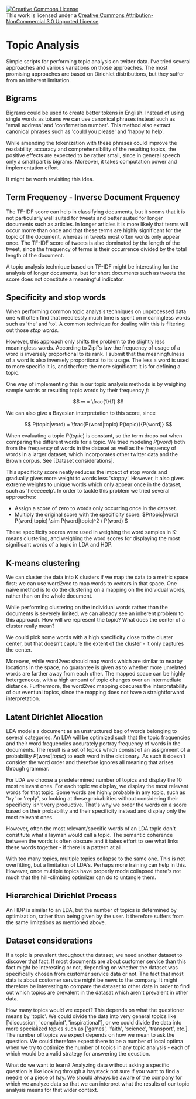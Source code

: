 <a rel="license" href="http://creativecommons.org/licenses/by-nc/3.0/"><img alt="Creative Commons License" style="border-width:0" src="https://i.creativecommons.org/l/by-nc/3.0/88x31.png" /></a><br />This work is licensed under a <a rel="license" href="http://creativecommons.org/licenses/by-nc/3.0/">Creative Commons Attribution-NonCommercial 3.0 Unported License</a>.

# Topic Analysis
Simple scripts for performing topic analysis on twitter data.
I've tried several approaches and various variations on those approaches.
The most promising approaches are based on Dirichlet distributions, but they suffer from an inherent limitation.

## Bigrams
Bigrams could be used to create better tokens in English. Instead of using single words as tokens we can use canonical phrases instead such as 'email address' and 'confirmation number'. This method also extract canonical phrases such as 'could you please' and 'happy to help'.

While amending the tokenization with these phrases could improve the readability, accuracy and comprehensibility of the resulting topics, the positive effects are expected to be rather small, since in general speech only a small part is bigrams. Moreover, it takes computation power and implementation effort. 

It might be worth revisiting this idea.

## Term Frequency - Inverse Document Frquency
The TF-IDF score can help in classifying documents, but it seems that it is not particularly well suited for tweets and better suited for longer documents such as articles. In longer articles it is more likely that terms will occur morre than once and that these terms are highly significant for the topic of the document, whereas in tweets most often words only appear once. The TF-IDF score of tweets is also dominated by the length of the tweet, since the frequency of terms is their occurrence divided by the total length of the document. 

A topic analysis technique based on TF-IDF might be interesting for the analysis of longer documents, but for short documents such as tweets the score does not constitute a meaningful indicator.

## Specificity and stop words
When performing common topic analysis techniques on unprocessed data one will often find that needlessly much time is spent on meaningless words such as 'the' and 'to'. A common technique for dealing with this is filtering out those *stop words*.

However, this approach only shifts the problem to the slightly less meaningless words. According to Zipf's law the frequency of usage of a word is inversely proportional to its rank. I submit that the meaningfulness of a word is also inversely proportional to its usage. The less a word is used to more specific it is, and therfore the more significant it is for defining a topic.

One way of implementing this in our topic analysis methods is by weighing sample words or resulting topic words by their frequency $f$:

$$ w = \frac{1}{f} $$

We can also give a Bayesian interpretation to this score, since

$$ P(topic|word) = \frac{P(word|topic) P(topic)}{P(word)} $$

When evaluating a topic $P(topic)$ is constant, so the term drops out when comparing the different words for a topic.
We tried modeling $P(word)$ both from the frequency of words in the dataset as well as the frequency of words in a larger dataset, which incorporates other twitter data and the Brown corpus. See [Dataset considerations].

This specificity score neatly reduces the impact of stop words and gradually gives more weight to words less 'stoppy'.
However, it also gives extreme weights to unique words which only appear once in the dataset, such as 'heeeeeelp'.
In order to tackle this problem we tried several approaches:

- Assign a score of zero to words only occurring once in the dataset.
- Multiply the original score with the specificity score: $P(topic|word)  P(word|topic) \sim P(word|topic)^2 / P(word) $

These specificity scores were used in weighing the word samples in K-means clustering, and weighing the word scores for displaying the most significant words of a topic in LDA and HDP.

## K-means clustering
We can cluster the data into K clusters if we map the data to a metric space first; we can use word2vec to map words to vectors in that space.
One naive method is to do the clustering on a mapping on the individual words, rather than on the whole document.

While performing clustering on the individual words rather than the documents is severely limited, we can already see an inherent problem to this approach. How will we represent the topic? What does the center of a cluster really mean?

We could pick some words with a high specificity close to the cluster center, but that doesn't capture the extent of the cluster - it only captures the center.

Moreover, while word2vec should map words which are similar to nearby locations in the space, no guarantee is given as to whether more unrelated words are farther away from each other. The mapped space can be highly hetergeneous, with a high amount of topic changes over an intermediate distance. Furthermore, the word2vec mapping obscures the interpretability of our eventual topics, since the mapping does not have a straightforward interpretation.

## Latent Dirichlet Allocation
LDA models a document as an unstructured bag of words belonging to several categories. An LDA will be optimized such that the topic fraquencies and their word frequencies accurately portray frequency of words in the documents. The result is a set of topics which consist of an assignment of a probability $P(word|topic)$ to each word in the dictionary. As such it doesn't consider the word order and therefore ignores all meaning that arises through grammar.

For LDA we choose a predetermined number of topics and display the 10 most relevant ones. For each topic we display, we display the most relevant words for that topic. 
Some words are highly probable in any topic, such as 'try' or 'reply', so looking at these probablities without considering their specificity isn't very productive. That's why we order the words on a score based on their probability and their specificity instead and display only the most relevant ones.

However, often the most relevant/specific words of an LDA topic don't constitute what a layman would call a topic. The semantic coherence between the words is often obscure and it takes effort to see what links these words together - if there is a pattern at all.

With too many topics, multiple topics collapse to the same one. This is not overfitting, but a limitation of LDA's. Perhaps more training can help in this. However, once multiple topics have properly mode collapsed there's not much that the hill-climbing optimizer can do to untangle them.


## Hierarchical Dirichlet Process
An HDP is similar to an LDA, but the number of topics is determined by optimization, rather than being given by the user.
It therefore suffers from the same limitations as mentioned above.

## Dataset considerations
If a topic is prevalent throughout the dataset, we need another dataset to discover that fact. If most documents are about customer service than this fact might be interesting or not, depending on whether the dataset was specifically chosen from customer service data or not. The fact that most data is about costomer service might be news to the company. It might therefore be interesting to compare the dataset to other data in order to find out which topics are prevalent in the datasat which aren't prevalent in other data.

How many topics would we expect? This depends on what the questioner means by 'topic'. We could divide the data into very general topics like ['discussion', 'complaint', 'inspirational'], or we could divide the data into more specialized topics such as ['games', 'faith', 'science', 'transport', etc.]. The number of topics we expect depends on how we mean to ask the question. We could therefore expect there to be a number of local optima when we try to optimize the number of topics in any topic analysis - each of which would be a valid strategy for answering the qeustion.

What do we want to learn? Analyzing data without asking a specific question is like looking through a haystack not sure if you want to find a needle or a piece of hay. We should always be aware of the company for which we analyze data so that we can interpret what the results of our topic analysis means for that wider context.
